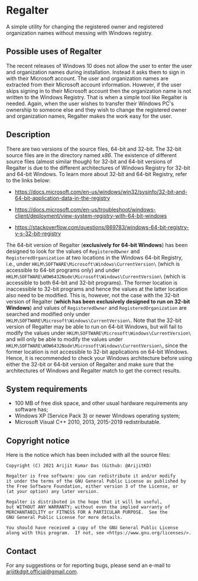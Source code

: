 # Regalter

A simple utility for changing the registered owner and registered organization names without messing with Windows registry.

## Possible uses of Regalter
The recent releases of Windows 10 does not allow the user to enter the user and organization names during installation. Instead it
asks them to sign in with their Microsoft account. The user and organization names are extracted from their Microsoft account
information. However, if the user skips signing in to their Microsoft account then the organization name is not written
to the Windows Registry. That is when a simple tool like Regalter is needed. Again, when the user wishes to transfer their Windows
PC's ownership to someone else and they wish to change the registered owner and organization names, Regalter makes the work easy
for the user.

## Description
There are two versions of the source files, 64-bit and 32-bit. The 32-bit source files are in the directory named *x86*. The
existence of different source files (almost similar though) for 32-bit and 64-bit versions of Regalter is due to the different architectures
of Windows Registry for 32-bit and 64-bit Windows. To learn more about 32-bit and 64-bit Registry, refer to the links below:

* https://docs.microsoft.com/en-us/windows/win32/sysinfo/32-bit-and-64-bit-application-data-in-the-registry

* https://docs.microsoft.com/en-us/troubleshoot/windows-client/deployment/view-system-registry-with-64-bit-windows

* https://stackoverflow.com/questions/869783/windows-64-bit-registry-v-s-32-bit-registry

The 64-bit version of Regalter (**exclusively for 64-bit Windows**) has been designed to look for the values of `RegisteredOwner`
and `RegisteredOrganization` at two locations in the Windows 64-bit Registry, i.e., under `HKLM\SOFTWARE\Microsoft\Windows\CurrentVersion\`
(which is accessible to 64-bit programs only) and under `HKLM\SOFTWARE\WOW6432Node\Microsoft\Windows\CurrentVersion\` (which is accessible
to both 64-bit and 32-bit programs). The former location is inaccessible to 32-bit programs and hence the values at the latter location also
need to be modified. This is, however, not the case with the 32-bit version of Regalter (**which has been exclusively designed to run on
32-bit Windows**) and values of `RegisteredOwner` and `RegisteredOrganization` are searched and modified only under `HKLM\SOFTWARE\Microsoft\Windows\CurrentVersion\`.
Note that the 32-bit version of Regalter may be able to run on 64-bit Windows, but will fail to modify the values under `HKLM\SOFTWARE\Microsoft\Windows\CurrentVersion\`
and will only be able to modify the values under `HKLM\SOFTWARE\WOW6432Node\Microsoft\Windows\CurrentVersion\`, since the former location is
not accessible to 32-bit applications on 64-bit Windows. Hence, it is recommended to check your Windows architecture before using either the
32-bit or 64-bit version of Regalter and make sure that the architectures of Windows and Regalter match to get the correct results.

## System requirements
* 100 MB of free disk space, and other usual hardware requirements any software has;
* Windows XP (Service Pack 3) or newer Windows operating system;
* Microsoft Visual C++ 2010, 2013, 2015-2019 redistributable.

## Copyright notice
Here is the notice which has been included with all the source files:
```
Copyright (C) 2021 Arijit Kumar Das (Github: @ArijitKD)

Regalter is free software: you can redistribute it and/or modify
it under the terms of the GNU General Public License as published by
the Free Software Foundation, either version 3 of the License, or
(at your option) any later version.

Regalter is distributed in the hope that it will be useful,
but WITHOUT ANY WARRANTY; without even the implied warranty of
MERCHANTABILITY or FITNESS FOR A PARTICULAR PURPOSE.  See the
GNU General Public License for more details.

You should have received a copy of the GNU General Public License
along with this program.  If not, see <https://www.gnu.org/licenses/>.
```

## Contact
For any suggestions or for reporting bugs, please send an e-mail to arijitkdgit.official@gmail.com.
